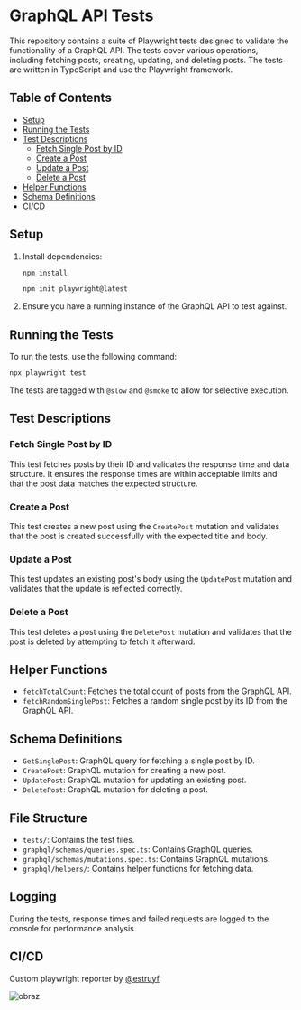 # GraphQL API Tests

This repository contains a suite of Playwright tests designed to validate the functionality of a GraphQL API. The tests cover various operations, including fetching posts, creating, updating, and deleting posts. The tests are written in TypeScript and use the Playwright framework.

## Table of Contents

- [Setup](#setup)
- [Running the Tests](#running-the-tests)
- [Test Descriptions](#test-descriptions)
  - [Fetch Single Post by ID](#fetch-single-post-by-id)
  - [Create a Post](#create-a-post)
  - [Update a Post](#update-a-post)
  - [Delete a Post](#delete-a-post)
- [Helper Functions](#helper-functions)
- [Schema Definitions](#schema-definitions)
- [CI/CD](#CI/CD)

## Setup

1. Install dependencies:
   ```bash
   npm install
   ```
   ```bash
   npm init playwright@latest
   ```

3. Ensure you have a running instance of the GraphQL API to test against.

## Running the Tests

To run the tests, use the following command:
```bash
npx playwright test
```

The tests are tagged with `@slow` and `@smoke` to allow for selective execution.

## Test Descriptions

### Fetch Single Post by ID

This test fetches posts by their ID and validates the response time and data structure. It ensures the response times are within acceptable limits and that the post data matches the expected structure.

### Create a Post

This test creates a new post using the `CreatePost` mutation and validates that the post is created successfully with the expected title and body.

### Update a Post

This test updates an existing post's body using the `UpdatePost` mutation and validates that the update is reflected correctly.

### Delete a Post

This test deletes a post using the `DeletePost` mutation and validates that the post is deleted by attempting to fetch it afterward.

## Helper Functions

- `fetchTotalCount`: Fetches the total count of posts from the GraphQL API.
- `fetchRandomSinglePost`: Fetches a random single post by its ID from the GraphQL API.

## Schema Definitions

- `GetSinglePost`: GraphQL query for fetching a single post by ID.
- `CreatePost`: GraphQL mutation for creating a new post.
- `UpdatePost`: GraphQL mutation for updating an existing post.
- `DeletePost`: GraphQL mutation for deleting a post.

## File Structure

- `tests/`: Contains the test files.
- `graphql/schemas/queries.spec.ts`: Contains GraphQL queries.
- `graphql/schemas/mutations.spec.ts`: Contains GraphQL mutations.
- `graphql/helpers/`: Contains helper functions for fetching data.

## Logging

During the tests, response times and failed requests are logged to the console for performance analysis.

## CI/CD

Custom playwright reporter by [@estruyf](https://github.com/estruyf/playwright-github-actions-reporter)

![obraz](https://github.com/wilkkonrad/Playwright_GraphQL/assets/110995167/c7e41208-3d8e-412d-8998-aea6f75928d1)

